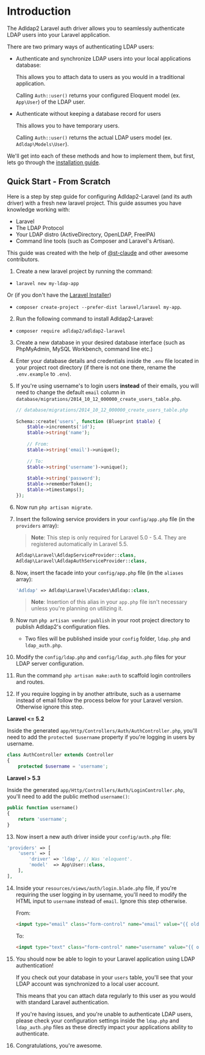# Introduction

The Adldap2 Laravel auth driver allows you to seamlessly authenticate LDAP users into your Laravel application.

There are two primary ways of authenticating LDAP users:

- Authenticate and synchronize LDAP users into your local applications database:

  This allows you to attach data to users as you would in a traditional application.

  Calling `Auth::user()` returns your configured Eloquent model (ex. `App\User`) of the LDAP user.

- Authenticate without keeping a database record for users

  This allows you to have temporary users.

  Calling `Auth::user()` returns the actual LDAP users model (ex. `Adldap\Models\User`).

We'll get into each of these methods and how to implement them, but first, lets go through
the [installation guide](auth/installation.md).

## Quick Start - From Scratch

Here is a step by step guide for configuring Adldap2-Laravel (and its auth driver) with a fresh new laravel project.
This guide assumes you have knowledge working with:

- Laravel
- The LDAP Protocol
- Your LDAP distro (ActiveDirectory, OpenLDAP, FreeIPA)
- Command line tools (such as Composer and Laravel's Artisan).

This guide was created with the help of [@st-claude](https://github.com/st-claude) and other awesome contributors.

1. Create a new laravel project by running the command:

- `laravel new my-ldap-app`

Or (if you don't have the [Laravel Installer](https://laravel.com/docs/5.7#installation))

- `composer create-project --prefer-dist laravel/laravel my-app`.

2. Run the following command to install Adldap2-Laravel:

- `composer require adldap2/adldap2-laravel`

3. Create a new database in your desired database interface (such as PhpMyAdmin, MySQL Workbench, command line etc.)

4. Enter your database details and credentials inside the `.env` file located in your project root directory (if there
   is not one there, rename the `.env.example` to `.env`).

5. If you're using username's to login users **instead** of their emails, you will need to change
   the default `email` column in `database/migrations/2014_10_12_000000_create_users_table.php`.

    ```php
    // database/migrations/2014_10_12_000000_create_users_table.php
       
    Schema::create('users', function (Blueprint $table) {
        $table->increments('id');
        $table->string('name');
          
        // From:
        $table->string('email')->unique();
          
        // To:
        $table->string('username')->unique();
          
        $table->string('password');
        $table->rememberToken();
        $table->timestamps();
    });
    ```

6. Now run `php artisan migrate`.

7. Insert the following service providers in your `config/app.php` file (in the `providers` array):

   > **Note**: This step is only required for Laravel 5.0 - 5.4.
   > They are registered automatically in Laravel 5.5.

   ```php
   Adldap\Laravel\AdldapServiceProvider::class,
   Adldap\Laravel\AdldapAuthServiceProvider::class,
   ```

8. Now, insert the facade into your `config/app.php` file (in the `aliases` array):

   ```php
   'Adldap' => Adldap\Laravel\Facades\Adldap::class,
   ```

   > **Note**: Insertion of this alias in your `app.php` file isn't necessary unless you're planning on utilizing it.

9. Now run `php artisan vendor:publish` in your root project directory to publish Adldap2's configuration files.

    * Two files will be published inside your `config` folder, `ldap.php` and `ldap_auth.php`.

10. Modify the `config/ldap.php` and `config/ldap_auth.php` files for your LDAP server configuration.

11. Run the command `php artisan make:auth` to scaffold login controllers and routes.

12. If you require logging in by another attribute, such as a username instead of email follow
    the process below for your Laravel version. Otherwise ignore this step.

**Laravel <= 5.2**

Inside the generated `app/Http/Controllers/Auth/AuthController.php`, you'll need to add the `protected $username`
property if you're logging in users by username.

  ```php
  class AuthController extends Controller
  {
      protected $username = 'username';
  ```

**Laravel > 5.3**

Inside the generated `app/Http/Controllers/Auth/LoginController.php`, you'll need to add the public method `username()`:

  ```php
  public function username()
  {
      return 'username';
  }
  ```

13. Now insert a new auth driver inside your `config/auth.php` file:

  ```php
  'providers' => [
      'users' => [
          'driver' => 'ldap', // Was 'eloquent'.
          'model'  => App\User::class,
      ],
  ],
  ```

14. Inside your `resources/views/auth/login.blade.php` file, if you're requiring the user logging in by username, you'll
    need to modify the HTML input to `username` instead of `email`. Ignore this step otherwise.

    From:
    ```html
    <input type="email" class="form-control" name="email" value="{{ old('email') }}">
    ```

    To:

    ```html
    <input type="text" class="form-control" name="username" value="{{ old('username') }}">
    ```

15. You should now be able to login to your Laravel application using LDAP authentication!

    If you check out your database in your `users` table, you'll see that your LDAP account was synchronized to a local
    user account.

    This means that you can attach data regularly to this user as you would with standard Laravel authentication.

    If you're having issues, and you're unable to authenticate LDAP users, please check your configuration settings
    inside the `ldap.php` and `ldap_auth.php` files as these directly impact your applications ability to authenticate.

16. Congratulations, you're awesome.
